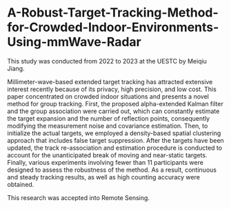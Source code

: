 # A-Robust-Target-Tracking-Method-for-Crowded-Indoor-Environments-Using-mmWave-Radar
This study was conducted from 2022 to 2023 at the UESTC by Meiqiu Jiang.

Millimeter-wave-based extended target tracking has attracted extensive interest recently because of its privacy, high precision, and low cost. This paper concentrated on crowded indoor situations and presents a novel method for group tracking. First, the proposed alpha-extended Kalman filter and the group association were carried out, which can constantly estimate the target expansion and the number of reflection points, consequently modifying the measurement noise and covariance estimation. Then, to initialize the actual targets, we employed a density-based spatial clustering approach that includes false target suppression. After the targets have been updated, the track re-association and estimation procedure is conducted to account for the unanticipated break of moving and near-static targets. Finally, various experiments involving fewer than 11 participants were designed to assess the robustness of the method. As a result, continuous and steady tracking results, as well as high counting accuracy were obtained.

This research was accepted into Remote Sensing.
